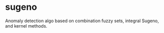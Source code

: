 # sugeno
Anomaly detection algo based on combination fuzzy sets, integral Sugeno, and kernel methods.
